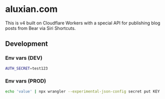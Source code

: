 # aluxian.com

This is v4 built on Cloudflare Workers with a special API for publishing blog posts from Bear via Siri Shortcuts.

## Development

### Env vars (DEV)

```sh
AUTH_SECRET=test123
```

### Env vars (PROD)

```sh
echo 'value' | npx wrangler --experimental-json-config secret put KEY
```
